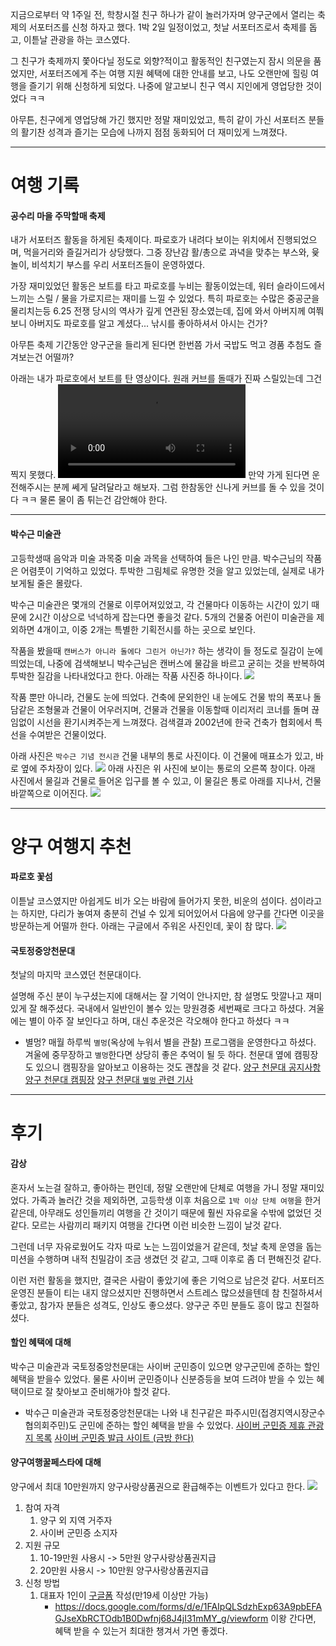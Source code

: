 지금으로부터 약 1주일 전, 학창시절 친구 하나가 같이 놀러가자며 양구군에서 열리는 축제의 서포터즈를 신청 하자고 했다. 1박 2일 일정이었고, 첫날 서포터즈로서 축제를 돕고, 이튿날 관광을 하는 코스였다.

그 친구가 축제까지 쫓아다닐 정도로 외향?적이고 활동적인 친구였는지 잠시 의문을 품었지만, 서포터즈에게 주는 여행 지원 혜택에 대한 안내를 보고, 나도 오랜만에 힐링 여행을 즐기기 위해 신청하게 되었다. 나중에 알고보니 친구 역시 지인에게 영업당한 것이었다 ㅋㅋ

아무튼, 친구에게 영업당해 가긴 했지만 정말 재미있었고, 특히 같이 가신 서포터즈 분들의 활기찬 성격과 즐기는 모습에 나까지 점점 동화되어 더 재미있게 느껴졌다.

---

# 여행 기록
#### 공수리 마을 주막할매 축제
내가 서포터즈 활동을 하게된 축제이다. 파로호가 내려다 보이는 위치에서 진행되었으며, 먹을거리와 즐길거리가 상당했다. 그중 장난감 활/총으로 과녁을 맞추는 부스와, 윷놀이, 비석치기 부스를 우리 서포터즈들이 운영하였다.

가장 재미있었던 활동은 보트를 타고 파로호를 누비는 활동이었는데, 워터 슬라이드에서 느끼는 스릴 / 물을 가로지르는 재미를 느낄 수 있었다.
특히 파로호는 수많은 중공군을 물리치는등 6.25 전쟁 당시의 역사가 깊게 연관된 장소였는데, 집에 와서 아버지께 여쭤보니 아버지도 파로호를 알고 계셨다... 낚시를 좋아하셔서 아시는 건가?

아무튼 축제 기간동안 양구군을 들리게 된다면 한번쯤 가서 국밥도 먹고 경품 추첨도 즐겨보는건 어떨까?

아래는 내가 파로호에서 보트를 탄 영상이다. 원래 커브를 돌때가 진짜 스릴있는데 그건 찍지 못했다.
![](1.mp4)
만약 가게 된다면 운전해주시는 분께 쎄게 달려달라고 해보자. 그럼 한참동안 신나게 커브를 돌 수 있을 것이다 ㅋㅋ 물론 물이 좀 튀는건 감안해야 한다.

---

#### 박수근 미술관
고등학생때 음악과 미술 과목중 미술 과목을 선택하여 들은 나인 만큼. 박수근님의 작품은 어렴풋이 기억하고 있었다. 투박한 그림체로 유명한 것을 알고 있었는데, 실제로 내가 보게될 줄은 몰랐다.

박수근 미술관은 몇개의 건물로 이루어져있었고, 각 건물마다 이동하는 시간이 있기 때문에 2시간 이상으로 넉넉하게 잡는다면 좋을것 같다. 5개의 건물중 어린이 미술관을 제외하면 4개이고, 이중 2개는 특별한 기획전시를 하는 곳으로 보인다.

작품을 봤을때 `캔버스가 아니라 돌에다 그린거 아닌가?` 하는 생각이 들 정도로 질감이 눈에 띄었는데, 나중에 검색해보니 박수근님은 캔버스에 물감을 바르고 굳히는 것을 반복하여 투박한 질감을 나타내었다고 한다.
아래는 작품 사진중 하나이다.
![](2.jpg)

작품 뿐만 아니라, 건물도 눈에 띄었다.
건축에 문외한인 내 눈에도 건물 밖의 폭포나 돌담같은 조형물과 건물이 어우러지며, 건물과 건물을 이동할때 이리저리 코너를 돌며 끊임없이 시선을 환기시켜주는게 느껴졌다. 검색결과 2002년에 한국 건축가 협회에서 특선을 수여받은 건물이었다.

아래 사진은 `박수근 기념 전시관` 건물 내부의 통로 사진이다. 이 건물에 매표소가 있고, 바로 옆에 주차장이 있다.
![](3.jpg)
아래 사진은 위 사진에 보이는 통로의 오른쪽 창이다. 아래 사진에서 물길과 건물로 들어온 입구를 볼 수 있고, 이 물길은 통로 아래를 지나서, 건물 바깥쪽으로 이어진다.
![](4.jpg)

---

# 양구 여행지 추천

#### 파로호 꽃섬
이튿날 코스였지만 아쉽게도 비가 오는 바람에 들어가지 못한, 비운의 섬이다.
섬이라고는 하지만, 다리가 놓여져 충분히 건널 수 있게 되어있어서 다음에 양구를 간다면 이곳을 방문하는게 어떨까 한다.
아래는 구글에서 주워온 사진인데, 꽃이 참 많다.
![](7.jpg)

#### 국토정중앙천문대
첫날의 마지막 코스였던 천문대이다.

설명해 주신 분이 누구셨는지에 대해서는 잘 기억이 안나지만, 참 설명도 맛깔나고 재미있게 잘 해주셨다.
국내에서 일반인이 볼수 있는 망원경중 세번째로 크다고 하셨다.
겨울에는 별이 아주 잘 보인다고 하며, 대신 추운것은 각오해야 한다고 하셨다 ㅋㅋ

- 별멍?
매월 하루씩 `별멍`(옥상에 누워서 별을 관찰) 프로그램을 운영한다고 하셨다.
겨울에 중무장하고 `별멍`한다면 상당히 좋은 추억이 될 듯 하다. 천문대 옆에 캠핑장도 있으니 캠핑장을 알아보고 이용하는 것도 괜찮을 것 같다.
[양구 천문대 공지사항](https://www.ygtour.kr/Home/H50000/H50100/H50101/boardList?cate_id=9&search_type=1&search_keyword=)
[양구 천문대 캠핑장](https://yanggu.ticketplay.zone/portal/index)
[양구 천문대 `별멍` 관련 기사](https://www.yna.co.kr/view/AKR20250309017700062)


---

# 후기
#### 감상
혼자서 노는걸 잘하고, 좋아하는 편인데, 정말 오랜만에 단체로 여행을 가니 정말 재미있었다.
가족과 놀러간 것을 제외하면, 고등학생 이후 처음으로 `1박 이상 단체 여행`을 한거 같은데, 아무래도 성인들끼리 여행을 간 것이기 때문에 훨씬 자유로울 수밖에 없었던 것 같다.
모르는 사람끼리 패키지 여행을 간다면 이런 비슷한 느낌이 날것 같다.

그런데 너무 자유로웠어도 각자 따로 노는 느낌이었을거 같은데, 첫날 축제 운영을 돕는 미션을 수행하며 내적 친밀감이 조금 생겼던 것 같고, 그때 이후로 좀 더 편해진것 같다.

이런 저런 활동을 했지만, 결국은 사람이 좋았기에 좋은 기억으로 남은것 같다. 서포터즈 운영진 분들이 티는 내지 않으셨지만 진행하면서 스트레스 많으셨을텐데 참 친절하셔서 좋았고, 참가자 분들은 성격도, 인상도 좋으셨다. 양구군 주민 분들도 흥이 많고 친절하셨다.

#### 할인 혜택에 대해
박수근 미술관과 국토정중앙천문대는 사이버 군민증이 있으면 양구군민에 준하는 할인 혜택을 받을수 있었다.
물론 사이버 군민증이나 신분증등을 보여 드려야 받을 수 있는 혜택이므로 잘 찾아보고 준비해가야 할것 같다.
- 박수근 미술관과 국토정중앙천문대는 나와 내 친구같은 파주시민(접경지역시장군수협의회주민)도 군민에 준하는 할인 혜택을 받을 수 있었다.
[사이버 군민증 제휴 관광지 목록](https://yanggudmo.co.kr/dmo_benefit)
[사이버 군민증 발급 사이트 (금방 한다)](https://yanggudmo.co.kr/dmo)

#### 양구여행꿀페스타에 대해
양구에서 최대 10만원까지 양구사랑상품권으로 환급해주는 이벤트가 있다고 한다.
![](8.png)
1. 참여 자격
	1. 양구 외 지역 거주자
	2. 사이버 군민증 소지자
2. 지원 규모
	1. 10-19만원 사용시 -> 5만원 양구사랑상품권지급
	2. 20만원 사용시 -> 10만원 양구사랑상품권지급
3. 신청 방법
	1. 대표자 1인이 [구글폼](https://docs.google.com/forms/d/e/1FAIpQLSdzhExp63A9pbEFAGJseXbRCTOdb1B0Dwfnj68J4jI31mMY_g/viewform) 작성(만19세 이상만 가능)
		- https://docs.google.com/forms/d/e/1FAIpQLSdzhExp63A9pbEFAGJseXbRCTOdb1B0Dwfnj68J4jI31mMY_g/viewform
이왕 간다면, 혜택 받을 수 있는거 최대한 챙겨서 가면 좋겠다.